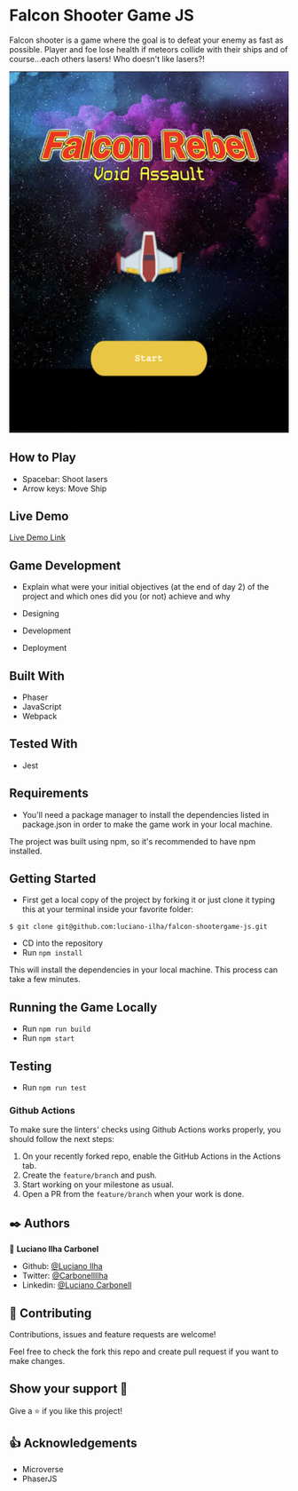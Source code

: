 # Falcon Shooter Game JS

Falcon shooter is a game where the goal is to defeat your enemy as fast as possible. Player and foe lose health if meteors collide with their ships and of course...each others lasers! Who doesn't like lasers?!

![Screenshot](src/images/shootergamescshot.png)

## How to Play

- Spacebar: Shoot lasers
- Arrow keys: Move Ship

## Live Demo

[Live Demo Link]()

## Game Development

- Explain what were your initial objectives (at the end of day 2) of the project and which ones did you (or not) achieve and why

- Designing

- Development

- Deployment


## Built With

- Phaser
- JavaScript
- Webpack

## Tested With

- Jest

## Requirements

- You'll need a package manager to install the dependencies listed in package.json in order to make the game work in your local machine.

The project was built using npm, so it's recommended to have npm installed.

## Getting Started

- First get a local copy of the project by forking it or just clone it typing this at your terminal inside your favorite folder:

```
$ git clone git@github.com:luciano-ilha/falcon-shootergame-js.git
```

- CD into the repository
- Run `npm install`

This will install the dependencies in your local machine. This process can take a few minutes.

## Running the Game Locally

- Run `npm run build`
- Run `npm start`

## Testing

- Run `npm run test`

### Github Actions

To make sure the linters' checks using Github Actions works properly, you should follow the next steps:

1. On your recently forked repo, enable the GitHub Actions in the Actions tab.
2. Create the `feature/branch` and push.
3. Start working on your milestone as usual.
4. Open a PR from the `feature/branch` when your work is done.

## ✒️ Authors <a name = "author"></a>

👤 **Luciano Ilha Carbonel**

- Github: [@Luciano Ilha](https://github.com/luciano-ilha)
- Twitter: [@CarbonellIlha](https://twitter.com/CarbonellIlha)
- Linkedin: [@Luciano Carbonell](https://www.linkedin.com/in/luciano-carbonell/)

## 🤝 Contributing

Contributions, issues and feature requests are welcome!

Feel free to check the fork this repo and create pull request if you want to make changes.

## Show your support :muscle:

Give a ⭐️ if you like this project!

## :thumbsup: Acknowledgements

- Microverse
- PhaserJS
